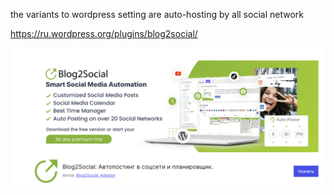 


the variants to wordpress setting are auto-hosting by all social network 


 https://ru.wordpress.org/plugins/blog2social/

<img alt="react_table" src="img/blog2social.png" width="1286"/>


